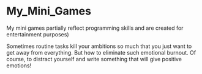 # My_Mini_Games
My mini games partially reflect programming skills and are created for entertainment purposes)

Sometimes routine tasks kill your ambitions so much that you just want to get away from everything. But how to eliminate such emotional burnout. Of course, to distract yourself and write something that will give positive emotions!
